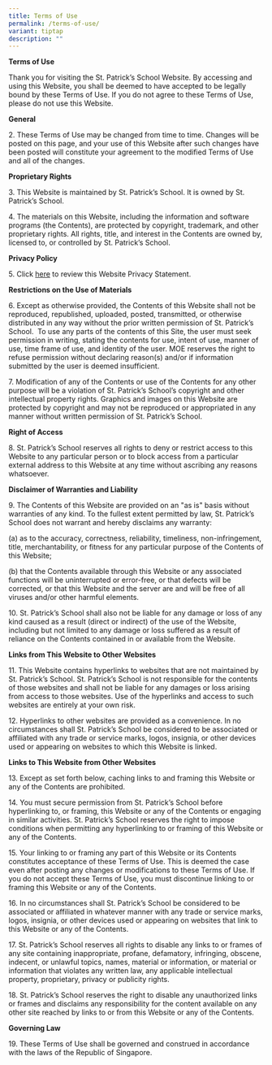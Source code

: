 ```yaml
---
title: Terms of Use
permalink: /terms-of-use/
variant: tiptap
description: ""
---
```

<p><strong>Terms of Use</strong>
</p>
<p>Thank you for visiting the St. Patrick’s School Website. By accessing
and using this Website, you shall be deemed to have accepted to be legally
bound by these Terms of Use. If you do not agree to these Terms of Use,
please do not use this Website.</p>
<p><strong>General</strong>
</p>
<p>2. These Terms of Use may be changed from time to time. Changes will be
posted on this page, and your use of this Website after such changes have
been posted will constitute your agreement to the modified Terms of Use
and all of the changes.</p>
<p><strong>Proprietary Rights</strong>
</p>
<p>3. This Website is maintained by St. Patrick’s School. It is owned by
St. Patrick’s School.</p>
<p>4. The materials on this Website, including the information and software
programs (the Contents), are protected by copyright, trademark, and other
proprietary rights. All rights, title, and interest in the Contents are
owned by, licensed to, or controlled by St. Patrick’s School.</p>
<p><strong>Privacy Policy</strong>
</p>
<p>5. Click <a href="https://stpatricks.moe.edu.sg/privacy-statement/" rel="noopener noreferrer nofollow" target="_blank">here</a> to
review this Website Privacy Statement.</p>
<p><strong>Restrictions on the Use of Materials</strong>
</p>
<p>6. Except as otherwise provided, the Contents of this Website shall not
be reproduced, republished, uploaded, posted, transmitted, or otherwise
distributed in any way without the prior written permission of St. Patrick’s
School.&nbsp; To use any parts of the contents of this Site, the user must
seek permission in writing, stating the contents for use, intent of use,
manner of use, time frame of use, and identity of the user. MOE reserves
the right to refuse permission without declaring reason(s) and/or if information
submitted by the user is deemed insufficient.</p>
<p>7. Modification of any of the Contents or use of the Contents for any
other purpose will be a violation of St. Patrick’s School’s copyright and
other intellectual property rights. Graphics and images on this Website
are protected by copyright and may not be reproduced or appropriated in
any manner without written permission of St. Patrick’s School.</p>
<p><strong>Right of Access</strong>
</p>
<p>8. St. Patrick’s School reserves all rights to deny or restrict access
to this Website to any particular person or to block access from a particular
external address to this Website at any time without ascribing any reasons
whatsoever.</p>
<p><strong>Disclaimer of Warranties and Liability</strong>
</p>
<p>9. The Contents of this Website are provided on an "as is" basis without
warranties of any kind. To the fullest extent permitted by law, St. Patrick’s
School does not warrant and hereby disclaims any warranty:</p>
<p>(a) as to the accuracy, correctness, reliability, timeliness, non-infringement,
title, merchantability, or fitness for any particular purpose of the Contents
of this Website;</p>
<p>(b) that the Contents available through this Website or any associated
functions will be uninterrupted or error-free, or that defects will be
corrected, or that this Website and the server are and will be free of
all viruses and/or other harmful elements.</p>
<p>10. St. Patrick’s School shall also not be liable for any damage or loss
of any kind caused as a result (direct or indirect) of the use of the Website,
including but not limited to any damage or loss suffered as a result of
reliance on the Contents contained in or available from the Website.</p>
<p><strong>Links from This Website to Other Websites</strong>
</p>
<p>11. This Website contains hyperlinks to websites that are not maintained
by St. Patrick’s School. St. Patrick’s School is not responsible for the
contents of those websites and shall not be liable for any damages or loss
arising from access to those websites. Use of the hyperlinks and access
to such websites are entirely at your own risk.</p>
<p>12. Hyperlinks to other websites are provided as a convenience. In no
circumstances shall St. Patrick’s School be considered to be associated
or affiliated with any trade or service marks, logos, insignia, or other
devices used or appearing on websites to which this Website is linked.</p>
<p><strong>Links to This Website from Other Websites</strong>
</p>
<p>13. Except as set forth below, caching links to and framing this Website
or any of the Contents are prohibited.</p>
<p>14. You must secure permission from St. Patrick’s School before hyperlinking
to, or framing, this Website or any of the Contents or engaging in similar
activities. St. Patrick’s School reserves the right to impose conditions
when permitting any hyperlinking to or framing of this Website or any of
the Contents.</p>
<p>15. Your linking to or framing any part of this Website or its Contents
constitutes acceptance of these Terms of Use. This is deemed the case even
after posting any changes or modifications to these Terms of Use. If you
do not accept these Terms of Use, you must discontinue linking to or framing
this Website or any of the Contents.</p>
<p>16. In no circumstances shall St. Patrick’s School be considered to be
associated or affiliated in whatever manner with any trade or service marks,
logos, insignia, or other devices used or appearing on websites that link
to this Website or any of the Contents.</p>
<p>17. St. Patrick’s School reserves all rights to disable any links to or
frames of any site containing inappropriate, profane, defamatory, infringing,
obscene, indecent, or unlawful topics, names, material or information,
or material or information that violates any written law, any applicable
intellectual property, proprietary, privacy or publicity rights.</p>
<p>18. St. Patrick’s School reserves the right to disable any unauthorized
links or frames and disclaims any responsibility for the content available
on any other site reached by links to or from this Website or any of the
Contents.</p>
<p><strong>Governing Law</strong>
</p>
<p>19. These Terms of Use shall be governed and construed in accordance with
the laws of the Republic of Singapore.</p>